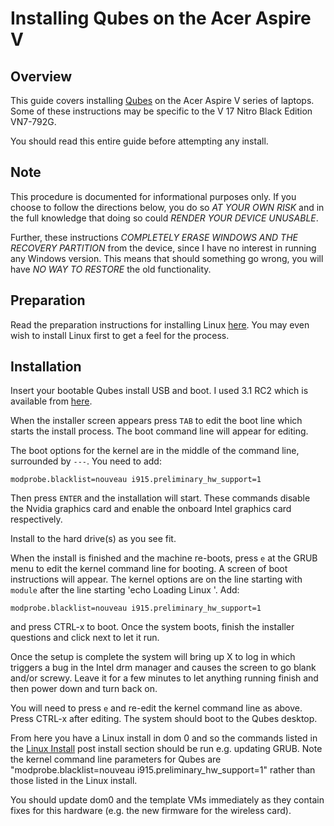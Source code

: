 # Installing Qubes on the Acer Aspire V

## Overview

This guide covers installing [Qubes](https://www.qubes-os.org/) on the
Acer Aspire V series of laptops. Some of these instructions may be
specific to the V 17 Nitro Black Edition VN7-792G.

You should read this entire guide before attempting any install.


## Note

This procedure is documented for informational purposes only. If you choose
to follow the directions below, you do so *AT YOUR OWN RISK* and in the
full knowledge that doing so could *RENDER YOUR DEVICE UNUSABLE*.

Further, these instructions *COMPLETELY ERASE WINDOWS AND THE RECOVERY
PARTITION* from the device, since I have no interest in running any Windows
version. This means that should something go wrong, you will have *NO WAY
TO RESTORE* the old functionality.


## Preparation

Read the preparation instructions for installing Linux [here](./Linux_Install.md).
You may even wish to install Linux first to get a feel for the process.


## Installation

Insert your bootable Qubes install USB and boot. I used 3.1 RC2 which is
available from [here](https://www.qubes-os.org/downloads/).

When the installer screen appears press `TAB` to edit the boot line which
starts the install process. The boot command line will appear for
editing.

The boot options for the kernel are in the middle of the command line,
surrounded by `---`. You need to add:

```
modprobe.blacklist=nouveau i915.preliminary_hw_support=1
```

Then press `ENTER` and the installation will start. These commands disable
the Nvidia graphics card and enable the onboard Intel graphics card
respectively.

Install to the hard drive(s) as you see fit.

When the install is finished and the machine re-boots, press `e` at the
GRUB menu to edit the kernel command line for booting. A screen of boot
instructions will appear. The kernel options are on the line starting
with `module` after the line starting 'echo Loading Linux '. Add:

```
modprobe.blacklist=nouveau i915.preliminary_hw_support=1
```

and press CTRL-x to boot. Once the system boots, finish the installer
questions and click next to let it run.

Once the setup is complete the system will bring up X to log in which
triggers a bug in the Intel drm manager and causes the screen to go blank
and/or screwy.  Leave it for a few minutes to let anything running finish
and then power down and turn back on.

You will need to press `e` and re-edit the kernel command line as above.
Press CTRL-x after editing. The system should boot to the Qubes desktop.

From here you have a Linux install in dom 0 and so the commands listed
in the [Linux Install](./Linux_Install.md) post install section should
be run e.g. updating GRUB. Note the kernel command line parameters for
Qubes are "modprobe.blacklist=nouveau i915.preliminary_hw_support=1"
rather than those listed in the Linux install.

You should update dom0 and the template VMs immediately as they contain
fixes for this hardware (e.g. the new firmware for the wireless card).
